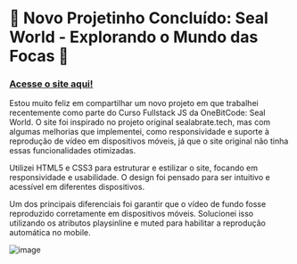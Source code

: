 # 🚀 Novo Projetinho Concluído: Seal World - Explorando o Mundo das Focas 🌊 
### [Acesse o site aqui!](https://raianecj.github.io/mundo-das-focas/)


Estou muito feliz em compartilhar um novo projeto em que trabalhei recentemente como parte do Curso Fullstack JS da OneBitCode: Seal World. O site foi inspirado no projeto original sealabrate.tech, mas com algumas melhorias que implementei, como responsividade e suporte à reprodução de vídeo em dispositivos móveis, já que o site original não tinha essas funcionalidades otimizadas.

Utilizei HTML5 e CSS3 para estruturar e estilizar o site, focando em responsividade e usabilidade. O design foi pensado para ser intuitivo e acessível em diferentes dispositivos.

Um dos principais diferenciais foi garantir que o vídeo de fundo fosse reproduzido corretamente em dispositivos móveis. Solucionei isso utilizando os atributos playsinline e muted para habilitar a reprodução automática no mobile.

![image](https://github.com/user-attachments/assets/282d38a1-4e48-4a68-8232-21dc524eaac3)
